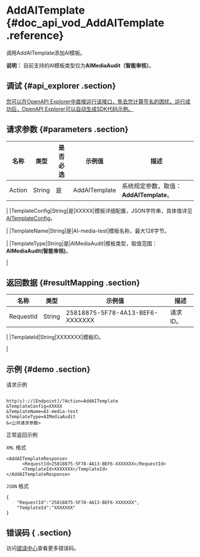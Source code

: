 # AddAITemplate {#doc_api_vod_AddAITemplate .reference}

调用AddAITemplate添加AI模板。

**说明：** 目前支持的AI模板类型仅为**AIMediaAudit（智能审核）**。

## 调试 {#api_explorer .section}

[您可以在OpenAPI Explorer中直接运行该接口，免去您计算签名的困扰。运行成功后，OpenAPI Explorer可以自动生成SDK代码示例。](https://api.aliyun.com/#product=vod&api=AddAITemplate&type=RPC&version=2017-03-21)

## 请求参数 {#parameters .section}

|名称|类型|是否必选|示例值|描述|
|--|--|----|---|--|
|Action|String|是|AddAITemplate|系统规定参数，取值：**AddAITemplate**。

 |
|TemplateConfig|String|是|XXXXX|模板详细配置，JSON字符串，具体值详见[AITemplateConfig](https://help.aliyun.com/document_detail/89863.html?spm=a2c4g.11186623.2.15.286a5046RmMdjh#AITemplateConfig)。

 |
|TemplateName|String|是|AI-media-test|模板名称，最大128字节。

 |
|TemplateType|String|是|AIMediaAudit|模板类型，取值范围：**AIMediaAudit\(智能审核\)**。

 |

## 返回数据 {#resultMapping .section}

|名称|类型|示例值|描述|
|--|--|---|--|
|RequestId|String|25818875-5F78-4A13-BEF6-XXXXXXX|请求ID。

 |
|TemplateId|String|XXXXXXX|模板ID。

 |

## 示例 {#demo .section}

请求示例

``` {#request_demo}

http(s)://[Endpoint]/?Action=AddAITemplate
&TemplateConfig=XXXXX
&TemplateName=AI-media-test
&TemplateType=AIMediaAudit
&<公共请求参数>

```

正常返回示例

`XML` 格式

``` {#xml_return_success_demo}
<AddAITemplateResponse>
	  <RequestId>25818875-5F78-4A13-BEF6-XXXXXXX</RequestId>
	  <TemplateId>XXXXXXX</TemplateId>
</AddAITemplateResponse>
```

`JSON` 格式

``` {#json_return_success_demo}
{
	"RequestId":"25818875-5F78-4A13-BEF6-XXXXXXX",
	"TemplateId":"XXXXXXX"
}
```

## 错误码 { .section}

访问[错误中心](https://error-center.aliyun.com/status/product/vod)查看更多错误码。

